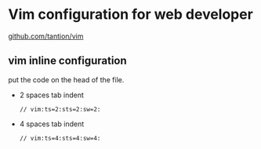 # Vim configuration for web developer

[github.com/tantion/vim](//github.com/tantion/vim)

## vim inline configuration

put the code on the head of the file.

- 2 spaces tab indent

    `// vim:ts=2:sts=2:sw=2:`

- 4 spaces tab indent

    `// vim:ts=4:sts=4:sw=4:`

